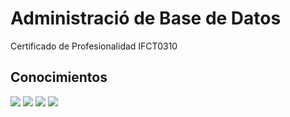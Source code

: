 # Administració de Base de Datos
Certificado de Profesionalidad IFCT0310

## Conocimientos
<p><div style="justify-content:space-between; ">
  <img src="https://img.shields.io/badge/Microsoft%20SQL%20Server-CC2927?style=for-the-badge&logo=microsoft%20sql%20server&logoColor=white"/>
  <img src="https://img.shields.io/badge/MySQL-005C84?style=for-the-badge&logo=mysql&logoColor=white"/>
  <img src="https://img.shields.io/badge/Oracle-F80000?style=for-the-badge&logo=Oracle&logoColor=white"/>
  <img src="https://img.shields.io/badge/MongoDB-4EA94B?style=for-the-badge&logo=mongodb&logoColor=white"/>
</div></p>
